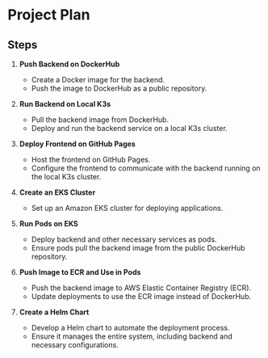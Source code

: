 # Project Plan

## Steps

1. **Push Backend on DockerHub**
   - Create a Docker image for the backend.
   - Push the image to DockerHub as a public repository.

2. **Run Backend on Local K3s**
   - Pull the backend image from DockerHub.
   - Deploy and run the backend service on a local K3s cluster.

3. **Deploy Frontend on GitHub Pages**
   - Host the frontend on GitHub Pages.
   - Configure the frontend to communicate with the backend running on the local K3s cluster.

4. **Create an EKS Cluster**
   - Set up an Amazon EKS cluster for deploying applications.

5. **Run Pods on EKS**
   - Deploy backend and other necessary services as pods.
   - Ensure pods pull the backend image from the public DockerHub repository.

6. **Push Image to ECR and Use in Pods**
   - Push the backend image to AWS Elastic Container Registry (ECR).
   - Update deployments to use the ECR image instead of DockerHub.

7. **Create a Helm Chart**
   - Develop a Helm chart to automate the deployment process.
   - Ensure it manages the entire system, including backend and necessary configurations.
